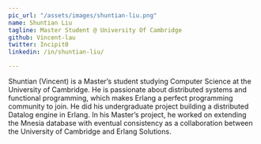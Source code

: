 ```yaml
---
pic_url: "/assets/images/shuntian-liu.png"
name: Shuntian Liu
tagline: Master Student @ University Of Cambridge
github: Vincent-lau
twitter: Incipit0
linkedin: /in/shuntian-liu/

---
```

Shuntian (Vincent) is a Master’s student studying Computer Science at the University of Cambridge. He is passionate about distributed systems and functional programming, which makes Erlang a perfect programming community to join. He did his undergraduate project building a distributed Datalog engine in Erlang. In his Master’s project, he worked on extending the Mnesia database with eventual consistency as a collaboration between the University of Cambridge and Erlang Solutions.